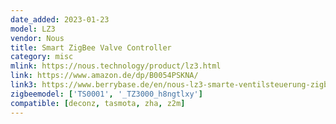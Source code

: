 ```yaml
---
date_added: 2023-01-23
model: LZ3
vendor: Nous
title: Smart ZigBee Valve Controller
category: misc
mlink: https://nous.technology/product/lz3.html
link: https://www.amazon.de/dp/B0054PSKNA/
link3: https://www.berrybase.de/en/nous-lz3-smarte-ventilsteuerung-zigbee
zigbeemodel: ['TS0001', '_TZ3000_h8ngtlxy']
compatible: [deconz, tasmota, zha, z2m]
---
```

